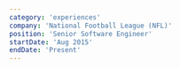 ```yaml
---
category: 'experiences'
company: 'National Football League (NFL)'
position: 'Senior Software Engineer'
startDate: 'Aug 2015'
endDate: 'Present'
---
```


